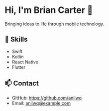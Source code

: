 # Hi, I'm Brian Carter 👋

Bringing ideas to life through mobile technology.

## 🚀 Skills
- Swift
- Kotlin
- React Native
- Flutter

## 📫 Contact
- GitHub: https://github.com/anilwq
- Email: anilwq@example.com
